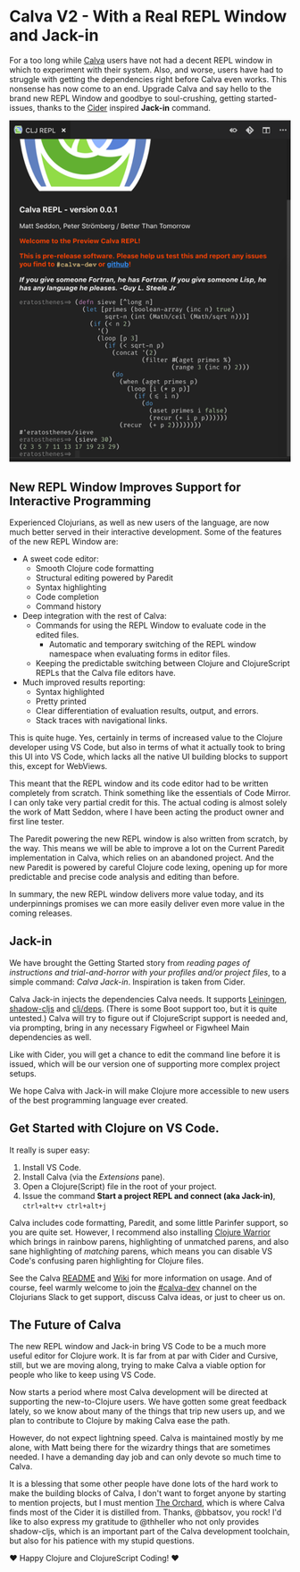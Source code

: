# Calva V2 - With a Real REPL Window and Jack-in

For a too long while [Calva](https://github.com/BetterThanTomorrow/calva) users have not had a decent REPL window in which to experiment with their system. Also, and worse, users have had to struggle with getting the dependencies right before Calva even works. This nonsense has now come to an end. Upgrade Calva and say hello to the brand new REPL Window and goodbye to soul-crushing, getting started-issues, thanks to the [Cider](https://github.com/clojure-emacs/cider) inspired **Jack-in** command.

![Calva REPL Window Screenshot](repl-window-screenshot.png)

## New REPL Window Improves Support for Interactive Programming

Experienced Clojurians, as well as new users of the language, are now much better served in their interactive development. Some of the features of the new REPL Window are:
* A sweet code editor:
  * Smooth Clojure code formatting
  * Structural editing powered by Paredit
  * Syntax highlighting
  * Code completion
  * Command history
* Deep integration with the rest of Calva:
  * Commands for using the REPL Window to evaluate code in the edited files.
    * Automatic and temporary switching of the REPL window namespace when evaluating forms in editor files.
  * Keeping the predictable switching between Clojure and ClojureScript REPLs that the Calva file editors have.
* Much improved results reporting:
  * Syntax highlighted
  * Pretty printed
  * Clear differentiation of evaluation results, output, and errors.
  * Stack traces with navigational links.

This is quite huge. Yes, certainly in terms of increased value to the Clojure developer using VS Code, but also in terms of what it actually took to bring this UI into VS Code, which lacks all the native UI building blocks to support this, except for WebViews.

This meant that the REPL window and its code editor had to be written completely from scratch. Think something like the essentials of Code Mirror. I can only take very partial credit for this. The actual coding is almost solely the work of Matt Seddon, where I have been acting the product owner and first line tester.

The Paredit powering the new REPL window is also written from scratch, by the way. This means we will be able to improve a lot on the Current Paredit implementation in Calva, which relies on an abandoned project. And the new Paredit is powered by careful Clojure code lexing, opening up for more predictable and precise code analysis and editing than before.

In summary, the new REPL window delivers more value today, and its underpinnings promises we can more easily deliver even more value in the coming releases.

## Jack-in

We have brought the Getting Started story from *reading pages of instructions and trial-and-horror with your profiles and/or project files*, to a simple command: *Calva Jack-in*. Inspiration is taken from Cider.

Calva Jack-in injects the dependencies Calva needs. It supports [Leiningen](https://leiningen.org), [shadow-cljs](http://shadow-cljs.org) and [clj/deps](https://clojure.org/guides/deps_and_cli). (There is some Boot support too, but it is quite untested.) Calva will try to figure out if ClojureScript support is needed and, via prompting, bring in any necessary Figwheel or Figwheel Main dependencies as well.

Like with Cider, you will get a chance to edit the command line before it is issued, which will be our version one of supporting more complex project setups.

We hope Calva with Jack-in will make Clojure more accessible to new users of the best programming language ever created.

## Get Started with Clojure on VS Code.

It really is super easy:

1. Install VS Code.
2. Install Calva (via the *Extensions* pane). 
3. Open a Clojure(Script) file in the root of your project.
4. Issue the command **Start a project REPL and connect (aka Jack-in)**, `ctrl+alt+v ctrl+alt+j`

Calva includes code formatting, Paredit, and some little Parinfer support, so you are quite set. However, I recommend also installing [Clojure Warrior](https://github.com/tonsky/clojure-warrior) which brings in rainbow parens, highlighting of unmatched parens, and also sane highlighting of *matching* parens, which means you can disable VS Code's confusing paren highlighting for Clojure files.

See the Calva [README](https://github.com/BetterThanTomorrow/calva/blob/master/README.md) and [Wiki](https://github.com/BetterThanTomorrow/calva/wiki) for more information on usage. And of course, feel warmly welcome to join the [#calva-dev](https://clojurians.slack.com/messages/CBE668G4R) channel on the Clojurians Slack to get support, discuss Calva ideas, or just to cheer us on.

## The Future of Calva

The new REPL window and Jack-in bring VS Code to be a much more useful editor for Clojure work. It is far from at par with Cider and Cursive, still, but we are moving along, trying to make Calva a viable option for people who like to keep using VS Code.

Now starts a period where most Calva development will be directed at supporting the new-to-Clojure users. We have gotten some great feedback lately, so we know about many of the things that trip new users up, and we plan to contribute to Clojure by making Calva ease the path.

However, do not expect lightning speed. Calva is maintained mostly by me alone, with Matt being there for the wizardry things that are sometimes needed. I have a demanding day job and can only devote so much time to Calva.

It is a blessing that some other people have done lots of the hard work to make the building blocks of Calva, I don't want to forget anyone by starting to mention projects, but I must mention [The Orchard](https://github.com/clojure-emacs/orchard), which is where Calva finds most of the Cider it is distilled from. Thanks, @bbatsov, you rock! I'd like to also express my gratitude to @thheller who not only provides shadow-cljs, which is an important part of the Calva development toolchain, but also for his patience with my stupid questions.

❤️ Happy Clojure and ClojureScript Coding! ❤️